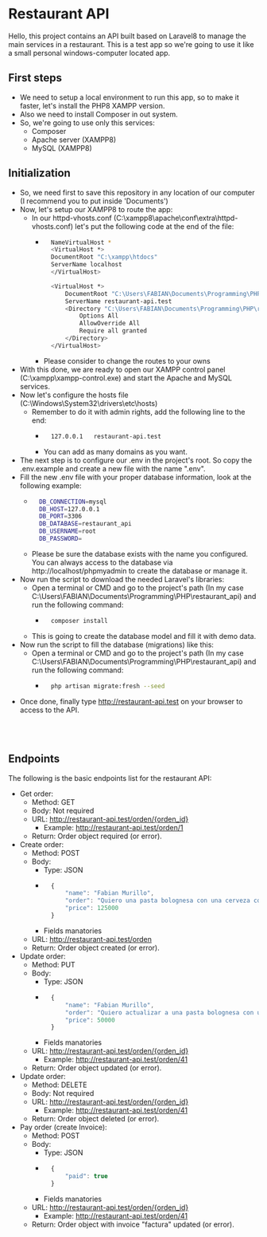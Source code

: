# Restaurant API
Hello, this project contains an API built based on Laravel8 to manage the main services in a restaurant. This is a test app so we're going to use it like a small personal windows-computer located app.

## First steps
- We need to setup a local environment to run this app, so to make it faster, let's install the PHP8 XAMPP version.
- Also we need to install Composer in out system.
- So, we're going to use only this services:
    - Composer
    - Apache server (XAMPP8)
    - MySQL (XAMPP8)

## Initialization
- So, we need first to save this repository in any location of our computer (I recommend you to put inside 'Documents')
- Now, let's setup our XAMPP8 to route the app:
    - In our httpd-vhosts.conf (C:\xampp8\apache\conf\extra\httpd-vhosts.conf) let's put the following code at the end of the file:
        - ```bash
            NameVirtualHost *
            <VirtualHost *>
            DocumentRoot "C:\xampp\htdocs"
            ServerName localhost
            </VirtualHost>

            <VirtualHost *>
                DocumentRoot "C:\Users\FABIAN\Documents\Programming\PHP\restaurant_api\public"
                ServerName restaurant-api.test
                <Directory "C:\Users\FABIAN\Documents\Programming\PHP\restaurant_api\public">
                    Options All
                    AllowOverride All
                    Require all granted
                </Directory>
            </VirtualHost>
            ```
        - Please consider to change the routes to your owns 
- With this done, we are ready to open our XAMPP control panel (C:\xampp\xampp-control.exe) and start the Apache and MySQL services.
- Now let's configure the hosts file (C:\Windows\System32\drivers\etc\hosts)
    - Remember to do it with admin rights, add the following line to the end:
        - ```bash
            127.0.0.1	restaurant-api.test
            ```
        - You can add as many domains as you want.
- The next step is to configure our .env in the project's root. So copy the .env.example and create a new file with the name ".env".
- Fill the new .env file with your proper database information, look at the following example:
    - ```bash
        DB_CONNECTION=mysql
        DB_HOST=127.0.0.1
        DB_PORT=3306
        DB_DATABASE=restaurant_api
        DB_USERNAME=root
        DB_PASSWORD=
        ```
    - Please be sure the database exists with the name you configured. You can always access to the database via http://localhost/phpmyadmin to create the database or manage it.
- Now run the script to download the needed Laravel's libraries:
    - Open a terminal or CMD and go to the project's path (In my case C:\Users\FABIAN\Documents\Programming\PHP\restaurant_api) and run the following command:
        - ```bash
            composer install
            ```
    - This is going to create the database model and fill it with demo data.
- Now run the script to fill the database (migrations) like this:
    - Open a terminal or CMD and go to the project's path (In my case C:\Users\FABIAN\Documents\Programming\PHP\restaurant_api) and run the following command:
        - ```bash
            php artisan migrate:fresh --seed
            ```
- Once done, finally type http://restaurant-api.test on your browser to access to the API.

<br />
<br />

## Endpoints
The following is the basic endpoints list for the restaurant API:
- Get order:
    - Method: GET
    - Body: Not required
    - URL: http://restaurant-api.test/orden/{orden_id}
        - Example: http://restaurant-api.test/orden/1
    - Return: Order object required (or error).
- Create order:
    - Method: POST
    - Body:
        - Type: JSON
        - ```javascript
            {
                "name": "Fabian Murillo",
                "order": "Quiero una pasta bolognesa con una cerveza corona.",
                "price": 125000
            }
            ```
        - Fields manatories
    - URL: http://restaurant-api.test/orden
    - Return: Order object created (or error).
- Update order:
    - Method: PUT
    - Body:
        - Type: JSON
        - ```javascript
            {
                "name": "Fabian Murillo",
                "order": "Quiero actualizar a una pasta bolognesa con una cerveza corona."
                "price": 50000
            }
            ```
        - Fields manatories
    - URL: http://restaurant-api.test/orden/{orden_id}
        - Example: http://restaurant-api.test/orden/41
    - Return: Order object updated (or error).
- Update order:
    - Method: DELETE
    - Body: Not required
    - URL: http://restaurant-api.test/orden/{orden_id}
        - Example: http://restaurant-api.test/orden/41
    - Return: Order object deleted (or error).
- Pay order (create Invoice):
    - Method: POST
    - Body:
        - Type: JSON
        - ```javascript
            {
                "paid": true
            }
            ```
        - Fields manatories
    - URL: http://restaurant-api.test/orden/{orden_id}
        - Example: http://restaurant-api.test/orden/41
    - Return: Order object with invoice "factura" updated (or error).